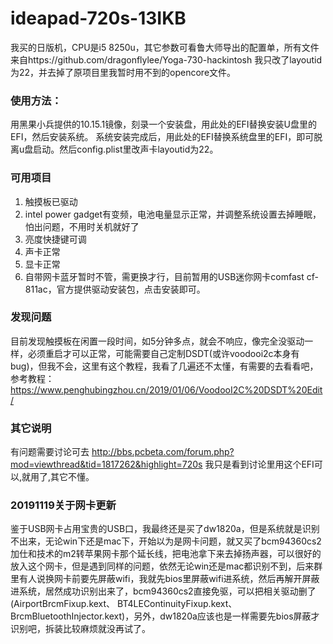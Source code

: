 # ideapad-720s-13IKB
我买的日版机，CPU是i5 8250u，其它参数可看鲁大师导出的配置单，所有文件来自https://github.com/dragonflylee/Yoga-730-hackintosh  我只改了layoutid为22，并去掉了原项目里我暂时用不到的opencore文件。

### 使用方法：
用黑果小兵提供的10.15.1镜像，刻录一个安装盘，用此处的EFI替换安装U盘里的EFI，然后安装系统。
系统安装完成后，用此处的EFI替换系统盘里的EFI，即可脱离u盘启动。然后config.plist里改声卡layoutid为22。

### 可用项目
1. 触摸板已驱动
2. intel power gadget有变频，电池电量显示正常，并调整系统设置去掉睡眠，怕出问题，不用时关机就好了
3. 亮度快捷键可调
4. 声卡正常
5. 显卡正常
6. 自带网卡蓝牙暂时不管，需更换才行，目前暂用的USB迷你网卡comfast cf-811ac，官方提供驱动安装包，点击安装即可。


### 发现问题
目前发现触摸板在闲置一段时间，如5分钟多点，就会不响应，像完全没驱动一样，必须重启才可以正常，可能需要自己定制DSDT(或许voodooi2c本身有bug)，但我不会，这里有这个教程，我看了几遍还不太懂，有需要的去看看吧，参考教程：https://www.penghubingzhou.cn/2019/01/06/VoodooI2C%20DSDT%20Edit/ 

### 其它说明
有问题需要讨论可去 http://bbs.pcbeta.com/forum.php?mod=viewthread&tid=1817262&highlight=720s  我只是看到讨论里用这个EFI可以,就用了,其它不懂。



### 20191119关于网卡更新
鉴于USB网卡占用宝贵的USB口，我最终还是买了dw1820a，但是系统就是识别不出来，无论win下还是mac下，开始以为是网卡问题，就又买了bcm94360cs2加仕和技术的m2转苹果网卡那个延长线，把电池拿下来去掉扬声器，可以很好的放入这个网卡，但是遇到同样的问题，依然无论win还是mac都识别不到，后来群里有人说换网卡前要先屏蔽wifi，我就先bios里屏蔽wifi进系统，然后再解开屏蔽进系统，居然成功识别出来了，bcm94360cs2直接免驱，可以把相关驱动删了(AirportBrcmFixup.kext、
BT4LEContinuityFixup.kext、BrcmBluetoothInjector.kext)，另外，dw1820a应该也是一样需要先bios屏蔽才识别吧，拆装比较麻烦就没再试了。
